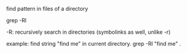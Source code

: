 find  pattern in files of a directory

grep -Rl <pattern> <path>

-R: recursively search in directories (symbolinks as well, unlike -r)

example:
find string "find me" in current directory.
grep -Rl "find me" .

